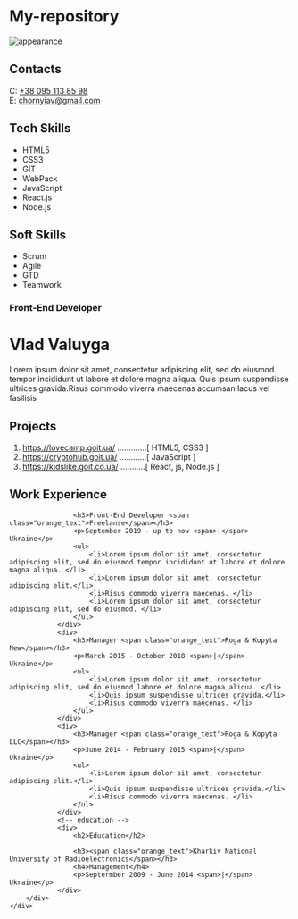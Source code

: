 # My-repository
<!DOCTYPE html>
<html lang="en"> 
<head>
    <meta charset="utf-8">
    <link rel="stylesheet" href="Css/style.css">
    <title>New site</title>
</head>
<body>
    <!-- main container -->
    <div>
        <aside>
            <div>
                <img src="img/appearance.jpg" alt="appearance">
            <!-- contacts container -->
                <h2>Contacts</h2>
                    <div>
                        C: <a href="tel:+380951138598">+38 095 113 85 98</a>
                    </div>
                    <div>
                        E: <a href="mailto:chornyiav@gmail.com">chornyiav@gmail.com</a>
                    </div>
                    <!-- tech skills container -->
                    <div>
                        <h2>Tech Skills</h2>
                        <ul>
                            <li>HTML5</li>
                            <li>CSS3</li>
                            <li>GIT</li>
                            <li>WebPack</li>
                            <li>JavaScript</li>
                            <li>React.js</li>
                            <li>Node.js</li>
                        </ul>
                     </div>
                      <!-- soft skills container -->
                     <div>
                         <h2>Soft Skills</h2>
                         <ul>
                             <li>Scrum</li>
                             <li>Agile</li>
                             <li>GTD</li>
                             <li>Teamwork</li>
                         </ul>
                     </div>
            </div>
        </aside>
        <div>
            <div>
                <h3>Front-End Developer</h3>
                <h1>Vlad Valuyga</h1>
                <p>Lorem ipsum dolor sit amet, consectetur adipiscing elit, sed do eiusmod tempor incididunt ut labore et dolore magna aliqua. Quis ipsum suspendisse ultrices gravida.Risus commodo viverra maecenas accumsan lacus vel fasilisis</p>
            </div>
                <!-- projects container -->
                <div>
                    <h2>Projects</h2>
                    <ol>
                        <li>
                            <a href="https://lovecamp.goit.ua/">https://lovecamp.goit.ua/</a>
                            <span>.............[ HTML5, CSS3 ]</span>
                        </li>
                        <li>
                            <a href="https://cryptohub.goit.ua/">https://cryptohub.goit.ua/</a>
                            <span>............[ JavaScript ]</span>
                        </li>
                        <li>
                            <a href="https://kidslike.goit.co.ua/">https://kidslike.goit.co.ua/</a>
                            <span>...........[ React, js, Node.js ]</span>
                        </li>
                    </ol>
                </div>
                <!-- work experience -->
                <div>
                    <h2>Work Experience</h2>

                    <h3>Front-End Developer <span class="orange_text">Freelanse</span></h3>
                    <p>September 2019 - up to now <span>|</span> Ukraine</p>
                    <ul>
                        <li>Lorem ipsum dolor sit amet, consectetur adipiscing elit, sed do eiusmod tempor incididunt ut labore et dolore magna aliqua. </li>
                        <li>Lorem ipsum dolor sit amet, consectetur adipiscing elit.</li>
                        <li>Risus commodo viverra maecenas. </li>
                        <li>Lorem ipsum dolor sit amet, consectetur adipiscing elit, sed do eiusmod. </li>
                    </ul>
                </div>
                <div>
                    <h3>Manager <span class="orange_text">Roga & Kopyta New</span></h3>
                    <p>March 2015 - October 2018 <span>|</span> Ukraine</p>
                    <ul>
                        <li>Lorem ipsum dolor sit amet, consectetur adipiscing elit, sed do eiusmod labore et dolore magna aliqua. </li>
                        <li>Quis ipsum suspendisse ultrices gravida.</li>
                        <li>Risus commodo viverra maecenas. </li>
                    </ul>
                </div>
                <div>
                    <h3>Manager <span class="orange_text">Roga & Kopyta LLC</span></h3>
                    <p>June 2014 - February 2015 <span>|</span> Ukraine</p>
                    <ul>
                        <li>Lorem ipsum dolor sit amet, consectetur adipiscing elit.</li>
                        <li>Quis ipsum suspendisse ultrices gravida.</li>
                        <li>Risus commodo viverra maecenas. </li>
                    </ul>
                </div>
                <!-- education -->
                <div>
                    <h2>Education</h2>
                    
                    <h3><span class="orange_text">Kharkiv National University of Radioelectronics</span></h3>
                    <h4>Management</h4>
                    <p>Septermber 2009 - June 2014 <span>|</span> Ukraine</p>
                </div>
        </div>  
    </div>

</body>
</html>  
